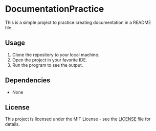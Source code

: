 # DocumentationPractice
This is a simple project to practice creating documentation in a README file.

 ## Usage
 1. Clone the repository to your local machine.
 2. Open the project in your favorite IDE.
 3. Run the program to see the output.

 ## Dependencies
 - None

 ## License
 This project is licensed under the MIT License - see the [LICENSE](LICENSE) file for details.
